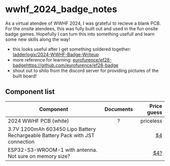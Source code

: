 # wwhf_2024_badge_notes
As a virtual atendee of WWHF 2024, I was grateful to recieve a blank PCB. For the onsite atendees, this was fully built out and used in the fun onsite badge games. Hopefully I can turn this into something usefull and learn some new skills along the way!

* this looks useful after I get something soldered together: [ladderlogix/2024-WWHF-Badge-Writeup](https://github.com/ladderlogix/2024-WWHF-Badge-Writeup)
* more reference for learning: [eurofurence/ef28-badge]()https://github.com/eurofurence/ef28-badge
* shout out to shilo from the discord server for providing pictures of the built board!

## Component list
| Component                                                                            | Documents     | Price guess                                                                                         |
| --------------------------------------------------------------------------------     |:-------------:| --------------------------------------------------------------------------------------------------: |
| 2024 WWHF PCB (white)                                                                | ?             | priceless                                                                                           |
| 3.7V 1200mAh 603450 Lipo Battery Rechargeable Battery Pack with JST connection       |               | [$4](https://www.aliexpress.us/item/2251832678527988.html?gatewayAdapt=glo2usa4itemAdapt)           |
| ESP32-S3-WROOM-1 with antenna. Not sure on memory size?                              |               | [$4?](https://www.digikey.com/en/products/detail/espressif-systems/ESP32-S3-WROOM-1-N8R2/15200058)  |
